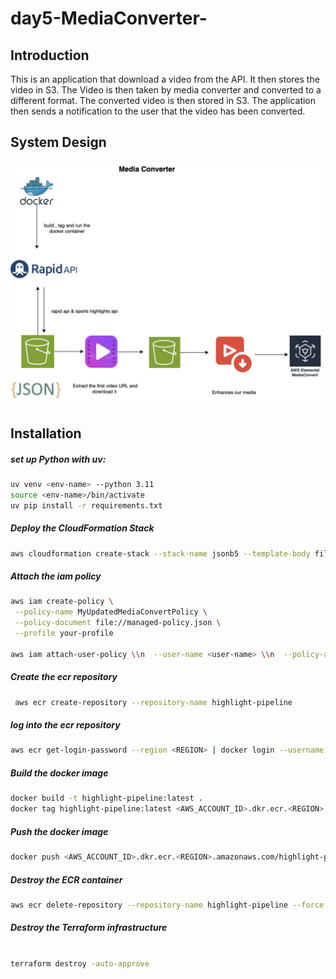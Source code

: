 # day5-MediaConverter-

## Introduction

This is an application that download a video from the API. It then stores the video in S3. The Video is then taken by media converter and converted to a different format. The converted video is then stored in S3. The application then sends a notification to the user that the video has been converted.

## System Design

![System Design](image/media_converter.png)

## Installation

##### set up Python with uv:

```bash
uv venv <env-name> --python 3.11
source <env-name>/bin/activate
uv pip install -r requirements.txt
```

##### Deploy the CloudFormation Stack

```bash
aws cloudformation create-stack --stack-name jsonb5 --template-body file://json_bucket.yaml --capabilities CAPABILITY_NAMED_IAM
```

##### Attach the iam policy

```bash
aws iam create-policy \
 --policy-name MyUpdatedMediaConvertPolicy \
 --policy-document file://managed-policy.json \
 --profile your-profile

aws iam attach-user-policy \\n  --user-name <user-name> \\n  --policy-arn arn:aws:iam::<account number></account>:policy/MyUpdatedMediaConvertPolicy
```

##### Create the ecr repository

```bash
 aws ecr create-repository --repository-name highlight-pipeline
```

##### log into the ecr repository

```bash
aws ecr get-login-password --region <REGION> | docker login --username AWS --password-stdin <AWS_ACCOUNT_ID>.dkr.ecr.<REGION>.amazonaws.com
```

##### Build the docker image

```bash
docker build -t highlight-pipeline:latest .
docker tag highlight-pipeline:latest <AWS_ACCOUNT_ID>.dkr.ecr.<REGION>.amazonaws.com/highlight-pipeline:latest
```

##### Push the docker image

```bash
docker push <AWS_ACCOUNT_ID>.dkr.ecr.<REGION>.amazonaws.com/highlight-pipeline:latest
```

##### Destroy the ECR container

```bash
aws ecr delete-repository --repository-name highlight-pipeline --force
```

##### Destroy the Terraform infrastructure

```bash

terraform destroy -auto-approve
```
